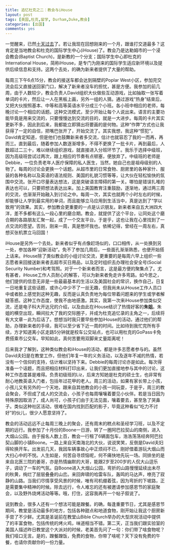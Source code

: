 ```yaml
---
title: 追忆杜克之二：教会与iHouse
layout: post
tags: [美国,杜克,留学, Durham,Duke,教会]
categories: [出国]
comments: yes
---
```


一觉醒来，已然[十天过去](http://sixf.org/cn/2014/02/arrive-duke-university-durham/)了。若让我现在回想刚来的一个月，跟谁打交道最多？这肯定是当地教会和杜克的国际学生中心(iHouse)了。教会乃是达勒姆市的一个浸会教会(Baptist Church)，是新教的一个分支；国际学生中心即杜克的International House，简称iHouse，是专门为刚来的国际学生适应新环境以及提供后续信息和支持。这两个去处，的确为新来者提供了大量的帮助。

每周三下午6点15分，教会的接送车都会达到隔壁的Poplar West小区，参加完交流会后又直接送回家门口，解决了新来者没车的担忧，甚是方便。我参加的前几周，由于人数较少，教会负责人David组织大伙做些互动游戏，比如抽取一张写着单词的卡片，然后让一人在黑板上画，另外一组的人猜。通过游戏“热身”结束后，又把大伙按照基本、中等和高等英语水平分成三个小班。各小班中相应的老师，每晚讨论一个相应的话题。这种交流模式，至少开始让每个人说出来。语言的主要功能毕竟是用来交流的，只要慢慢达到交流的目的，就是一大进步。每周的卡片其实更新不多，因此到后来，我都能立即猜出将要画的是何物。这种“作弊”方式也让我获得了一定的自信，把嘴巴张开了，开始交流了。其实我想，我这种“惯犯”，David肯定知道，但是他们也鼓舞新来者多交流，估计也就容忍了我的一而再，再而三。直到最后，随着参加人数逐渐增多，不得不更换了一批卡片，再到最后，人数超过二三十，难以继续组织游戏，就直接进入分班环节了。我乐于选择中级班，因为高级班尝试过两次，跟上相应的节奏有点顿塞，便放弃了。中级班的老师是Debbie，一位负责老年人医疗保障的私人医生，当然，她自己也是祖母级别的人物了。每周的讨论会更换一个话题。从超市里的日常食物、厨房里的各种家什、服装的各种名称以及英语的语法规则、美国的礼貌习惯等等，让大伙在轻松愉快的氛围中交流。张开口尽量表达想法，这是突破语言障碍的第一关。哪怕是错误扎堆的表达也可以，只要把想法表达出来。加上美国教育注重鼓励，逐渐地，通过两三周的交流，也渐渐开始融入到讨论之中。每周一次，其实也就两个小时左右的时候，却能够让人学到最实用的单词，而且能够立马应用到生活当中，真是达到了“学以致用”的效果。其实，参加教会更重要的一点是认识朋友。新来者来自五大洲四大洋，差不多都有这么一段心里的磨合期。教会，就提供了这个平台，让同处这个磨合期的各路朋友汇聚一起，成了一个交友平台。于是乎，这也让我在心里找到了一点交流的愿望。否则，刚来一周，真是憋坏我也。依稀记得，曾经在一周左右，真想买张机票立马回国！

iHouse是另外一个去处。新来者似乎有点像赶场似的，口口相传，从一处换到另一处，参加各种“迎新活动”。免不了参加几周后，一些面孔渐渐熟悉，也便开始搭上话来。iHouse除了类似教会的小组讨论交流，更重要的是每周六早上组织一些志愿者来回接送新来者去超市买日用品，以及定时组织去办理社会安全号(Social Security Number)和考驾照。对于一个新来者而言，这是最方便的聚集点了。尤有甚者，iHouse工作人员耐心的解答，可以为新来者免走许多弯路。如今思之，他们提供的信息无非是一些最最基本的生活以及美国社会的常识，换作自己，日复一日地重复这些话题，或许心中少不了一丝无趣，但我尚未从iHouse工作人员口中或者脸上感觉到这种无趣，反而是认真负责地为每位带着问题来的学生或学者解疑答惑。这种工作态度，使我不由地感激。其实，我第一次来iHouse参加类似交流，还是电子科大开达兄的介绍，以及由此在iHouse结识了热情好客的**朱姐**。朱姐的横空出现，瞬间拉大了我的交际圈子，并成为杜克追忆录的主角之一，后续将有大文章－此为后话了。想想当时我只要早些参加iHouse的活动，通过他们的帮助，办理新来者的手续，我可以至少省下近一周的时间。比如待到我忙完所有手续，方才知道离小区走路5分钟就是校车公交站点，也可以用杜克的GoPass卡免费搭乘市公交车。早知如此，真何苦要用双脚来丈量距离呢！

后来我才了解到，这种类似教会和iHouse的活动，都是许多志愿者参与的。虽然David夫妇是在教堂工作，但他们年复一年的义务活动，以及逐年不减的热情，若没有一个信仰的支持，估计难以坚持下来。Debbie的每周讨论亦是如此。每次得准备一个话题，而且把相应材料打印出来，让我们更加直接地参与其中的讨论，这种工作态度甚是难得。负责初级班的Liz，后来方知她是杜克的硕士生，也非常有耐心地教英语入门者，包括年过花甲的老人。周三的活动，如果有家长带上小孩，小孩儿又有另外的一个天地，跟来自其他教会的小孩一同玩耍，于是乎，周三的教会聚会，不但成了成人的交流会，小孩子也每周嚷嚷着要见小伙伴。若是当日因为特殊原因取消了，成人尚可，小孩子们由于无法见面，嚷着要去，甚至急了哭鼻子。类似这种社区活动，很难在国内找到匹配的影子，毕竟这种看似“吃力不讨好”的伙儿，很少人愿意坚持了。

教会的活动远远不止每周三晚上的聚会，还有周末的糕点和圣经学习班，以及不定期的远行。我参加了十月份的Boone一日游，转了一圈阿巴拉契山的南侧，进入大烟山公园。由于报名人数上百，教会一行租了6辆面包车，浩浩荡荡经奔阿巴拉契山脚的小镇Boone。一路上来自天南海北的大伙，说说笑笑，反倒是David夫妇得轮换开车。出发前几天，我因车辆事故心中正烦闷不已，刚好借着游玩大烟山而大扫心中的不悦。人生如是，何苦自寻烦恼呢，何不痛快地先玩一场。同排坐的是来自北医三院的姜哥，亦是热情幽默的大哥，能跟2岁至200岁的人侃大山逗乐子，调动了一车的气氛。自Boone进入大烟山公园，弯折的山路慢慢延续出未尽的秋黄，绚烂了层层叠叠的山峦。来回奔啸的哈雷车队，轰鸣的马达声，嘹亮了寂静的山路。当我们尽情享受风景的时候，唯有司机绷着弦，因为弯折的下坡路，正是需要集中精神的时候。除去远行，令人难忘的还有被邀请参加感恩节的家庭聚会，以及野外烧烤活动等等。哦，打住，这容我再开一个帖子叙说了。

说到教会，很多人还有一个想法可能是蹭餐。的确，每逢重要节日，尤其是感恩节期间，教堂是活动最多的地方，包括各种甜点和地道食物，刚开始让我这个厨房新手尝了不少鲜。尤其是圣诞前在教堂山Bible Church举办的大型庆祝活动中提供了的丰富食物，包括传统的烤火鸡，味道相当不错。第二天，正当我们跟实验室的美国人描述昨日教堂这个大派对的时候，老美首先问了一句：你们带了啥食物呢？我们哑口无言。是的，蹭餐蹭饭，免费的食物，你带了啥呢？天下没有免费的午餐，也请你贡献你的一份力量。
